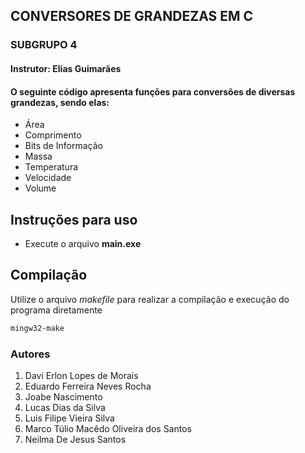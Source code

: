 ## CONVERSORES DE GRANDEZAS EM C
### SUBGRUPO 4


#### Instrutor: Elias Guimarães

#### O seguinte código apresenta funções para conversões de diversas grandezas, sendo elas:

- Área
- Comprimento
- Bits de Informação
- Massa
- Temperatura
- Velocidade
- Volume


## Instruções para uso
- Execute o arquivo **main.exe**

## Compilação
Utilize o arquivo *makefile* para realizar a compilação e execução do programa diretamente

~~~bash
mingw32-make
~~~

### Autores
1. Davi Erlon Lopes de Morais
2. Eduardo Ferreira Neves Rocha
3. Joabe Nascimento
4. Lucas Dias da Silva
5. Luis Filipe Vieira Silva
6. Marco Túlio Macêdo Oliveira dos Santos
7. Neilma De Jesus Santos


